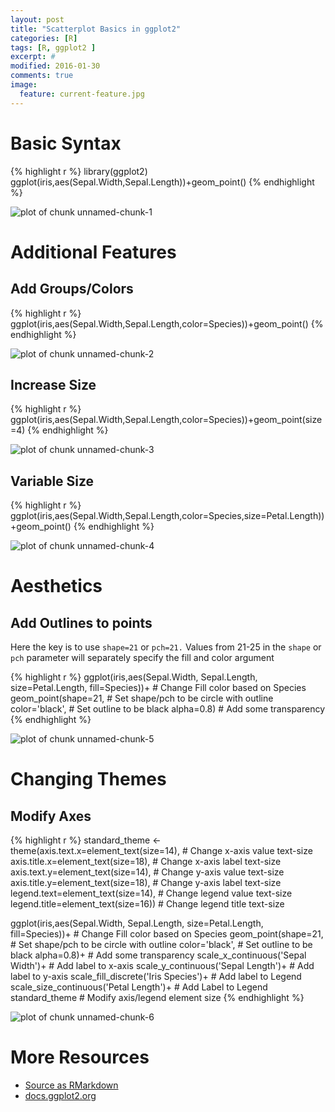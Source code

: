 ```yaml
---
layout: post
title: "Scatterplot Basics in ggplot2"
categories: [R]
tags: [R, ggplot2 ]
excerpt: #
modified: 2016-01-30
comments: true
image:
  feature: current-feature.jpg
---
```





# Basic Syntax


{% highlight r %}
library(ggplot2)
ggplot(iris,aes(Sepal.Width,Sepal.Length))+geom_point()
{% endhighlight %}

<img src="/figure/source/2016-01-26-ggplot-scatterplot/unnamed-chunk-1-1.png" title="plot of chunk unnamed-chunk-1" alt="plot of chunk unnamed-chunk-1" style="display: block; margin: auto;" />



# Additional Features

## Add Groups/Colors


{% highlight r %}
ggplot(iris,aes(Sepal.Width,Sepal.Length,color=Species))+geom_point()
{% endhighlight %}

<img src="/figure/source/2016-01-26-ggplot-scatterplot/unnamed-chunk-2-1.png" title="plot of chunk unnamed-chunk-2" alt="plot of chunk unnamed-chunk-2" style="display: block; margin: auto;" />

## Increase Size


{% highlight r %}
ggplot(iris,aes(Sepal.Width,Sepal.Length,color=Species))+geom_point(size=4)
{% endhighlight %}

<img src="/figure/source/2016-01-26-ggplot-scatterplot/unnamed-chunk-3-1.png" title="plot of chunk unnamed-chunk-3" alt="plot of chunk unnamed-chunk-3" style="display: block; margin: auto;" />

## Variable Size


{% highlight r %}
ggplot(iris,aes(Sepal.Width,Sepal.Length,color=Species,size=Petal.Length))+geom_point()
{% endhighlight %}

<img src="/figure/source/2016-01-26-ggplot-scatterplot/unnamed-chunk-4-1.png" title="plot of chunk unnamed-chunk-4" alt="plot of chunk unnamed-chunk-4" style="display: block; margin: auto;" />


 
# Aesthetics

## Add Outlines to points
Here the key is to use `shape=21` or `pch=21.` Values from 21-25 in the `shape` or `pch` parameter will separately specify the fill and color argument

{% highlight r %}
ggplot(iris,aes(Sepal.Width,
                Sepal.Length,
                size=Petal.Length,
                fill=Species))+     # Change Fill color based on Species
  geom_point(shape=21,              # Set shape/pch to be circle with outline
             color='black',         # Set outline to be black
             alpha=0.8)             # Add some transparency
{% endhighlight %}

<img src="/figure/source/2016-01-26-ggplot-scatterplot/unnamed-chunk-5-1.png" title="plot of chunk unnamed-chunk-5" alt="plot of chunk unnamed-chunk-5" style="display: block; margin: auto;" />

# Changing Themes

## Modify Axes


{% highlight r %}
standard_theme <- 
  theme(axis.text.x=element_text(size=14),    # Change x-axis value text-size
        axis.title.x=element_text(size=18),   # Change x-axis label text-size
        axis.text.y=element_text(size=14),    # Change y-axis value text-size
        axis.title.y=element_text(size=18),   # Change y-axis label text-size
        legend.text=element_text(size=14),    # Change legend value text-size
        legend.title=element_text(size=16))   # Change legend title text-size

ggplot(iris,aes(Sepal.Width,
                Sepal.Length,
                size=Petal.Length,
                fill=Species))+     # Change Fill color based on Species
  geom_point(shape=21,              # Set shape/pch to be circle with outline
             color='black',         # Set outline to be black
             alpha=0.8)+            # Add some transparency
  scale_x_continuous('Sepal Width')+          # Add label to x-axis
  scale_y_continuous('Sepal Length')+         # Add label to y-axis
  scale_fill_discrete('Iris Species')+        # Add label to Legend
  scale_size_continuous('Petal Length')+      # Add Label to Legend
  standard_theme                            # Modify axis/legend element size
{% endhighlight %}

<img src="/figure/source/2016-01-26-ggplot-scatterplot/unnamed-chunk-6-1.png" title="plot of chunk unnamed-chunk-6" alt="plot of chunk unnamed-chunk-6" style="display: block; margin: auto;" />



# More Resources
- [Source as RMarkdown](https://github.com/rweyant/bertplot/blob/master/R/tutorials/ggplot-scatterplot/ggplot-scatterplot.Rmd)
- [docs.ggplot2.org](http://docs.ggplot2.org/0.9.3/geom_point.html)
